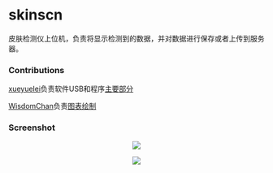 # skinscn
皮肤检测仪上位机，负责将显示检测到的数据，并对数据进行保存或者上传到服务器。

### Contributions

[xueyuelei](https://github.com/xueyuelei)负责软件USB和程序[主要部分](https://github.com/xueyuelei/skinScan/tree/master/sources)

[WisdomChan](https://github.com/WisdomChan)负责[图表绘制](https://github.com/WisdomChan/skinScan/tree/master/sources/chart)
### Screenshot
<p align="center">
  <img src="https://github.com/xueyuelei/skinScan/raw/master/screenshot/main.jpg"/>
</p>
<p align="center">
  <img src="https://github.com/xueyuelei/skinScan/raw/master/screenshot/measure.jpg"/>
</p>